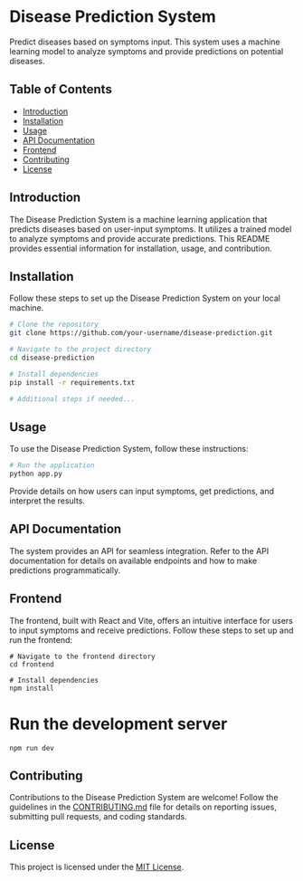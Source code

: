 

# Disease Prediction System

Predict diseases based on symptoms input. This system uses a machine learning model to analyze symptoms and provide predictions on potential diseases.

## Table of Contents

- [Introduction](#introduction)
- [Installation](#installation)
- [Usage](#usage)
- [API Documentation](#api-documentation)
- [Frontend](#frontend)
- [Contributing](#contributing)
- [License](#license)

## Introduction

The Disease Prediction System is a machine learning application that predicts diseases based on user-input symptoms. It utilizes a trained model to analyze symptoms and provide accurate predictions. This README provides essential information for installation, usage, and contribution.

## Installation

Follow these steps to set up the Disease Prediction System on your local machine.

```bash
# Clone the repository
git clone https://github.com/your-username/disease-prediction.git

# Navigate to the project directory
cd disease-prediction

# Install dependencies
pip install -r requirements.txt

# Additional steps if needed...
```

## Usage

To use the Disease Prediction System, follow these instructions:

```bash
# Run the application
python app.py
```

Provide details on how users can input symptoms, get predictions, and interpret the results.

## API Documentation

The system provides an API for seamless integration. Refer to the API documentation for details on available endpoints and how to make predictions programmatically.

## Frontend

The frontend, built with React and Vite, offers an intuitive interface for users to input symptoms and receive predictions. Follow these steps to set up and run the frontend:

```
# Navigate to the frontend directory
cd frontend
```
```
# Install dependencies
npm install
```
# Run the development server
```
npm run dev
```

## Contributing

Contributions to the Disease Prediction System are welcome! Follow the guidelines in the [CONTRIBUTING.md](CONTRIBUTING.md) file for details on reporting issues, submitting pull requests, and coding standards.

## License

This project is licensed under the [MIT License](LICENSE).